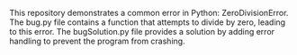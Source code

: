 This repository demonstrates a common error in Python: ZeroDivisionError. The bug.py file contains a function that attempts to divide by zero, leading to this error. The bugSolution.py file provides a solution by adding error handling to prevent the program from crashing.